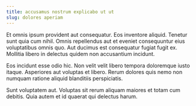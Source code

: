 ```yaml
---
title: accusamus nostrum explicabo ut ut
slug: dolores aperiam
---
```


Et omnis ipsum provident aut consequatur. Eos inventore aliquid. Tenetur sunt quia cum nihil. Omnis repellendus aut et eveniet consequuntur eius voluptatibus omnis quo. Aut ducimus est consequatur fugiat fugit ex. Mollitia libero in delectus quidem non accusantium incidunt.

Eos incidunt esse odio hic. Non velit velit libero tempora doloremque iusto itaque. Asperiores aut voluptas et libero. Rerum dolores quis nemo non numquam ratione aliquid blanditiis perspiciatis.

Sunt voluptatem aut. Voluptas sit rerum aliquam maiores et totam cum debitis. Quia autem et id quaerat qui delectus harum.

